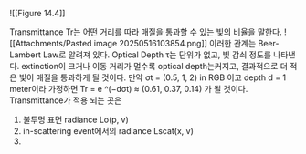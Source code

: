 ![[Figure 14.4]]

Transmittance Tr는 어떤 거리를 따라 매질을 통과할 수 있는 빛의 비율을 말한다.
![[Attachments/Pasted image 20250516103854.png]]
이러한 관계는 Beer-Lambert Law로 알려져 있다.  Optical Depth τ는 단위가 없고, 빛 감쇠 정도를 나타낸다. extinction이 크거나 이동 거리가 멀수록 optical depth는커지고, 결과적으로 더 적은 빛이 매질을 통과하게 될 것이다. 만약 σt = (0.5, 1, 2) in RGB 이고 depth d = 1 meter이라 가정하면  Tr = e ^(−dσt) ≈ (0.61, 0.37, 0.14) 가 될 것이다. Transmittance가 적용 되는 곳은
1. 불투명 표면 radiance Lo(p, v)
2. in-scattering event에서의 radiance Lscat(x, v)
3. 